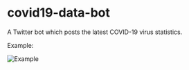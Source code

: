 # covid19-data-bot

‎A Twitter bot which posts the latest COVID-19 virus statistics. 

Example:

![Example](https://user-images.githubusercontent.com/33767581/108703014-09235300-74d8-11eb-9eea-cbd4477e7103.png)
